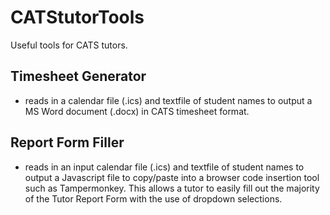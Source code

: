 # CATStutorTools
Useful tools for CATS tutors.

  ## Timesheet Generator
  - reads in a calendar file (.ics) and textfile of student names to output a MS Word document (.docx) in CATS timesheet format.

  ## Report Form Filler
  - reads in an input calendar file (.ics) and textfile of student names to
	output a Javascript file to copy/paste into a browser code insertion tool such as
	Tampermonkey. This allows a tutor to easily fill out the majority of the Tutor Report 
	Form with the use of dropdown selections.
